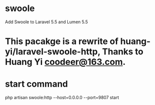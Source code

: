 # swoole
Add Swoole to Laravel 5.5 and Lumen 5.5

# This pacakge is a rewrite of huang-yi/laravel-swoole-http, Thanks to Huang Yi <coodeer@163.com>.

# start command
php artisan swoole:http --host=0.0.0.0 --port=9807 start

